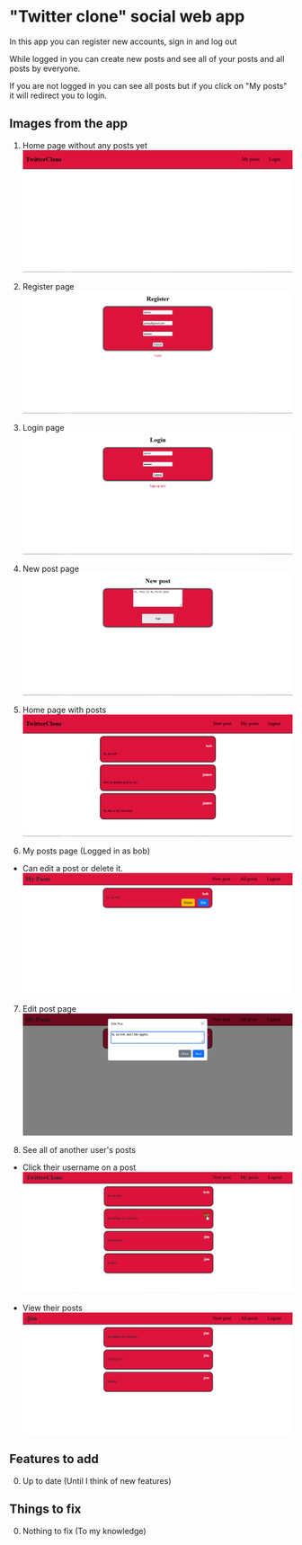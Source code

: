 # "Twitter clone" social web app

In this app you can register new accounts, sign in and log out

While logged in you can create new posts and see all of your posts and all posts by everyone.

If you are not logged in you can see all posts but if you click on "My posts" it will redirect you to login.


## Images from the app

1. Home page without any posts yet
![Home page - No posts](https://github.com/owka54/PERN-TwitterClone/blob/master/home-noposts.png?raw=true)

2. Register page
![Register page](https://github.com/owka54/PERN-TwitterClone/blob/master/register-page.png?raw=true)

3. Login page
![Login page](https://github.com/owka54/PERN-TwitterClone/blob/master/login-page.png?raw=true)

4. New post page
![New post page](https://github.com/owka54/PERN-TwitterClone/blob/master/new-post-page.png?raw=true)

5. Home page with posts
![Home page - With posts](https://github.com/owka54/PERN-TwitterClone/blob/master/home-withposts.png?raw=true)

6. My posts page (Logged in as bob)
 - Can edit a post or delete it.
![My posts page](https://github.com/owka54/PERN-TwitterClone/blob/master/my-posts.png?raw=true)

7. Edit post page
![Edit post page](https://github.com/owka54/PERN-TwitterClone/blob/master/edit-post.png?raw=true)

8. See all of another user's posts
- Click their username on a post
![Home page - Hover over username](https://github.com/owka54/PERN-TwitterClone/blob/master/name-hover.png?raw=true)

- View their posts
![User posts page](https://github.com/owka54/PERN-TwitterClone/blob/master/user-posts.png?raw=true)



## Features to add

0. Up to date (Until I think of new features)

## Things to fix

0. Nothing to fix (To my knowledge)
